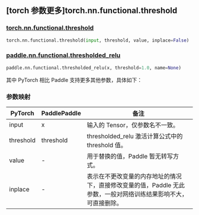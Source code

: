 ## [torch 参数更多]torch.nn.functional.threshold

### [torch.nn.functional.threshold](https://pytorch.org/docs/1.13/generated/torch.nn.functional.threshold.html#torch.nn.functional.threshold)

```python
torch.nn.functional.threshold(input, threshold, value, inplace=False)
```

### [paddle.nn.functional.thresholded_relu](https://www.paddlepaddle.org.cn/documentation/docs/zh/api/paddle/nn/functional/thresholded_relu_cn.html)

```python
paddle.nn.functional.thresholded_relu(x, threshold=1.0, name=None)
```

其中 PyTorch 相比 Paddle 支持更多其他参数，具体如下：

### 参数映射

| PyTorch   | PaddlePaddle | 备注                                                                                                            |
| --------- | ------------ | --------------------------------------------------------------------------------------------------------------- |
| input     | x            | 输入的 Tensor，仅参数名不一致。                                                                                 |
| threshold | threshold    | thresholded_relu 激活计算公式中的 threshold 值。                                                                |
| value     | -            | 用于替换的值，Paddle 暂无转写方式。                                                                             |
| inplace   | -            | 表示在不更改变量的内存地址的情况下，直接修改变量的值，Paddle 无此参数，一般对网络训练结果影响不大，可直接删除。 |
